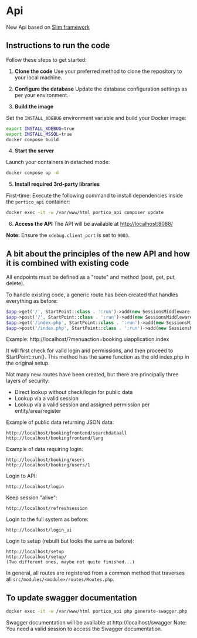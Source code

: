 # Api

New Api based on [Slim framework](https://www.slimframework.com/)

## Instructions to run the code

Follow these steps to get started:

1. **Clone the code**
Use your preferred method to clone the repository to your local machine.

2. **Configure the database**
Update the database configuration settings as per your environment.

3. **Build the image**

Set the `INSTALL_XDEBUG` environment variable and build your Docker image:

```bash
export INSTALL_XDEBUG=true
export INSTALL_MSSQL=true
docker compose build
```

4. **Start the server**

Launch your containers in detached mode:

```bash
docker compose up -d
```

5. **Install required 3rd-party libraries**

First-time: Execute the following command to install dependencies inside the `portico_api` container:

```bash
docker exec -it -w /var/www/html portico_api composer update
```

6. **Access the API**
The API will be available at [http://localhost:8088/](http://localhost:8088/)

**Note:** Ensure the `xdebug.client_port` is set to `9003`.


## A bit about the principles of the new API and how it is combined with existing code

All endpoints must be defined as a "route" and method (post, get, put, delete).

To handle existing code, a generic route has been created that handles everything as before:

```php
$app->get('/', StartPoint::class . ':run')->add(new SessionsMiddleware($app->getContainer()));
$app->post('/', StartPoint::class . ':run')->add(new SessionsMiddleware($app->getContainer()));
$app->get('/index.php', StartPoint::class . ':run')->add(new SessionsMiddleware($app->getContainer()));
$app->post('/index.php', StartPoint::class . ':run')->add(new SessionsMiddleware($app->getContainer()));
```

Example:
http://localhost/?menuaction=booking.uiapplication.index

It will first check for valid login and permissions, and then proceed to StartPoint::run().
This method has the same function as the old index.php in the original setup.

Not many new routes have been created, but there are principally three layers of security:

- Direct lookup without check/login for public data
- Lookup via a valid session
- Lookup via a valid session and assigned permission per entity/area/register

Example of public data returning JSON data:

    http://localhost/bookingfrontend/searchdataall
    http://localhost/bookingfrontend/lang

Example of data requiring login:

    http://localhost/booking/users
    http://localhost/booking/users/1

Login to API:

    http://localhost/login

Keep session "alive":

    http://localhost/refreshsession

Login to the full system as before:

    http://localhost/login_ui

Login to setup (rebuilt but looks the same as before):

    http://localhost/setup
    http://localhost/setup/
    (Two different ones, maybe not quite finished...)

In general, all routes are registered from a common method that traverses all ```src/modules/<module>/routes/Routes.php```.

## To update swagger documentation
```bash
docker exec -it -w /var/www/html portico_api php generate-swagger.php
```
Swagger documentation will be available at http://localhost/swagger
Note: You need a valid session to access the Swagger documentation.
